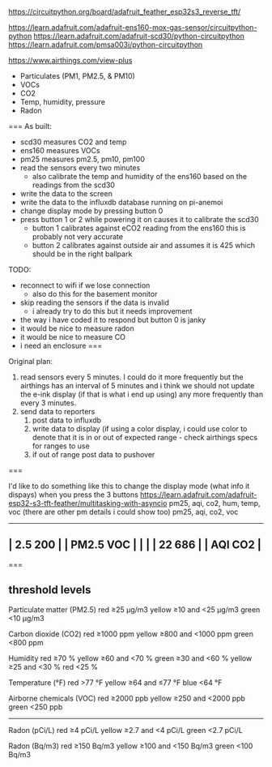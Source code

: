 https://circuitpython.org/board/adafruit_feather_esp32s3_reverse_tft/

https://learn.adafruit.com/adafruit-ens160-mox-gas-sensor/circuitpython-python
https://learn.adafruit.com/adafruit-scd30/python-circuitpython
https://learn.adafruit.com/pmsa003i/python-circuitpython

https://www.airthings.com/view-plus

- Particulates (PM1, PM2.5, & PM10)
- VOCs
- CO2
- Temp, humidity, pressure
- Radon

===
As built:
- scd30 measures CO2 and temp
- ens160 measures VOCs
- pm25 measures pm2.5, pm10, pm100
- read the sensors every two minutes
	- also calibrate the temp and humidity of the ens160 based on the readings from the scd30
- write the data to the screen
- write the data to the influxdb database running on pi-anemoi
- change display mode by pressing button 0
- press button 1 or 2 while powering it on causes it to calibrate the scd30
	- button 1 calibrates against eCO2 reading from the ens160 this is probably not very accurate
	- button 2 calibrates against outside air and assumes it is 425 which should be in the right ballpark

TODO:
- reconnect to wifi if we lose connection
	- also do this for the basement monitor
- skip reading the sensors if the data is invalid
	- i already try to do this but it needs improvement
- the way i have coded it to respond but button 0 is janky
- it would be nice to measure radon
- it would be nice to measure CO
- i need an enclosure
===

Original plan:
1. read sensors every 5 minutes. I could do it more frequently but the airthings has an interval of 5 minutes and i think we should not update the e-ink display (if that is what i end up using) any more frequently than every 3 minutes.
2. send data to reporters
	1. post data to influxdb
	2. write data to display (if using a color display, i could use color to denote that it is in or out of expected range - check airthings specs for ranges to use
	3. if out of range post data to pushover

===

I'd like to do something like this to change the display mode (what info it dispays) when you press the 3 buttons
https://learn.adafruit.com/adafruit-esp32-s3-tft-feather/multitasking-with-asyncio
pm25, aqi, co2, hum, temp, voc (there are other pm details i could show too)
pm25, aqi, co2, voc

________________________
| 2.5               200 |
| PM2.5             VOC |
|                       |
| 22                686 |
| AQI               CO2 |
------------------------


===

## threshold levels
Particulate matter (PM2.5)
red ≥25 μg/m3
yellow ≥10 and <25 μg/m3
green <10 μg/m3

Carbon dioxide (CO2)
red ≥1000 ppm
yellow ≥800 and <1000 ppm
green <800 ppm

Humidity
red ≥70 %
yellow ≥60 and <70 %
green ≥30 and <60 %
yellow ≥25 and <30 %
red <25 %

Temperature (°F)
red >77 °F
yellow ≥64 and ≤77 °F
blue <64 °F

Airborne chemicals (VOC)
red ≥2000 ppb
yellow ≥250 and <2000 ppb
green <250 ppb

---

Radon (pCi/L)
red ≥4 pCi/L
yellow ≥2.7 and <4 pCi/L
green <2.7 pCi/L

Radon (Bq/m3)
red ≥150 Bq/m3
yellow ≥100 and <150 Bq/m3
green <100 Bq/m3